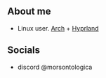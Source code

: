 ## About me
- Linux user. [Arch](https://archlinux.org/) + [Hyprland](https://github.com/hyprwm/hyprland)
    
## Socials
- discord @morsontologica

<!--
**morsontologica/morsontologica** is a ✨ _special_ ✨ repository because its `README.md` (this file) appears on your GitHub profile.
-->
